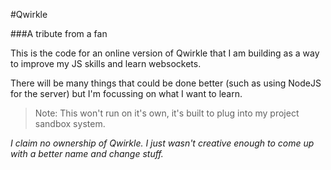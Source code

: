 #Qwirkle

###A tribute from a fan

This is the code for an online version of Qwirkle that I am building as a way to improve my JS skills and learn websockets.

There will be many things that could be done better (such as using NodeJS for the server) but I'm focussing on what I want to learn.

> Note: This won't run on it's own, it's built to plug into my project sandbox system.

_I claim no ownership of Qwirkle. I just wasn't creative enough to come up with a better name and change stuff._
